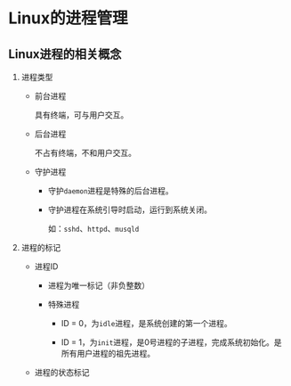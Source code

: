 # Linux的进程管理

## Linux进程的相关概念

1. 进程类型

   + 前台进程

     具有终端，可与用户交互。

   + 后台进程

     不占有终端，不和用户交互。

   + 守护进程

     + 守护`daemon`进程是特殊的后台进程。

     + 守护进程在系统引导时启动，运行到系统关闭。

       ​	如：`sshd`、`httpd`、`musqld`

2. 进程的标记

   + 进程ID

     + 进程为唯一标记（非负整数）

     + 特殊进程

       + ID = 0，为`idle`进程，是系统创建的第一个进程。

       + ID = 1，为`init`进程，是0号进程的子进程，完成系统初始化。是所有用户进程的祖先进程。

   + 进程的状态标记

     